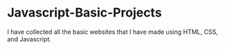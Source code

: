 # Javascript-Basic-Projects
I have collected all the basic websites that I have made using HTML, CSS, and Javascript.
